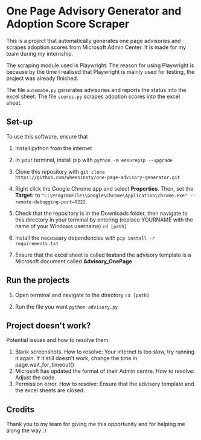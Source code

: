 # One Page Advisory Generator and Adoption Score Scraper
This is a project that automatically generates one page advisories and scrapes adoption scores from Microsoft Admin Center. It is made for my team during my internship.

The scraping module used is Playwright. The reason for using Playwright is because by the time I realised that Playwright is mainly used for testing, the project was already finished. 

The file `automate.py` generates advisories and reports the status into the excel sheet.
The file `scores.py` scrapes adoption scores into the excel sheet.

## Set-up
To use this software, ensure that 
1. Install python from the internet
   
2. In your terminal, install pip with
`python -m ensurepip --upgrade`

3. Clone this repository with
`git clone https://github.com/wheesinsty/one-page-advisory-generator.git`
                                                                                      
4. Right click the Google Chrome app and select **Properties**. Then, set the **Target:** to
`"C:\ProgramFiles\Google\Chrome\Application\chrome.exe" --remote-debugging-port=9222`.

5. Check that the repository is in the Downloads folder, then navigate to this directory in your terminal by entering (replace YOURNAME with the name of your Windows username)
`cd [path]`

6. Install the necessary dependencies with
`pip install -r requirements.txt`

7. Ensure that the excel sheet is called **test**and the advisory template is a Microsoft document called **Advisory_OnePage**                            

## Run the projects
1. Open terminal and navigate to the directory
`cd [path]`

3. Run the file you want
`python advisory.py`

## Project doesn't work?
Potential issues and how to resolve them:
1. Blank screenshots. 
    How to resolve: Your internet is too slow, try running it again. If it still doesn't work, change the time in page.wait_for_timeout()
2. Microsoft has updated the format of their Admin centre. 
    How to resolve: Adjust the code.
3. Permission error. 
    How to resolve: Ensure that the advisory template and the excel sheets are closed.

## Credits
Thank you to my team for giving me this opportunity and for helping me along the way :`)`
